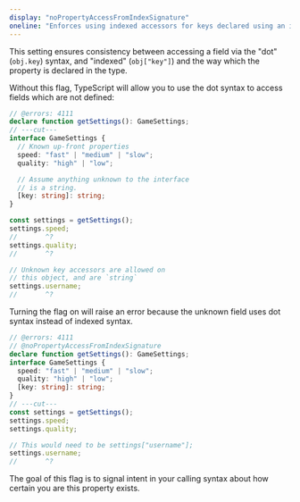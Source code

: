 ```yaml
---
display: "noPropertyAccessFromIndexSignature"
oneline: "Enforces using indexed accessors for keys declared using an indexed type"
---
```


This setting ensures consistency between accessing a field via the "dot" (`obj.key`) syntax, and "indexed" (`obj["key"]`) and the way which the property is declared in the type.

Without this flag, TypeScript will allow you to use the dot syntax to access fields which are not defined:

```ts twoslash
// @errors: 4111
declare function getSettings(): GameSettings;
// ---cut---
interface GameSettings {
  // Known up-front properties
  speed: "fast" | "medium" | "slow";
  quality: "high" | "low";

  // Assume anything unknown to the interface
  // is a string.
  [key: string]: string;
}

const settings = getSettings();
settings.speed;
//       ^?
settings.quality;
//       ^?

// Unknown key accessors are allowed on
// this object, and are `string`
settings.username;
//       ^?
```

Turning the flag on will raise an error because the unknown field uses dot syntax instead of indexed syntax.

```ts twoslash
// @errors: 4111
// @noPropertyAccessFromIndexSignature
declare function getSettings(): GameSettings;
interface GameSettings {
  speed: "fast" | "medium" | "slow";
  quality: "high" | "low";
  [key: string]: string;
}
// ---cut---
const settings = getSettings();
settings.speed;
settings.quality;

// This would need to be settings["username"];
settings.username;
//       ^?
```

The goal of this flag is to signal intent in your calling syntax about how certain you are this property exists.
